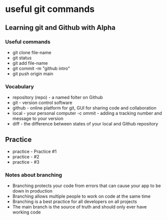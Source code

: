# useful git commands

## Learning git and Github with Alpha

### Useful commands

- git clone file-name
- git status
- git add file-name
- git commit -m "github intro"
- git push origin main

### Vocabulary

- repository (repo) - a named folter on Github
- git - version control software
- github - online platform for git, GUI for sharing code and collaboration
- local - your personal computer
-c ommit - adding a tracking number and message to your version
- diff - the difference between states of your local and Github repository

## Practice

- practice - Practice #1
- practice - #2
- practice - #3

### Notes about branching
- Branching protects your code from errors that can cause your app to be down in production
- Branching allows multiple people to work on code at the same time
- Branching is a best practice for all developers on all projects
- The main branch is the source of truth and should only ever have working code